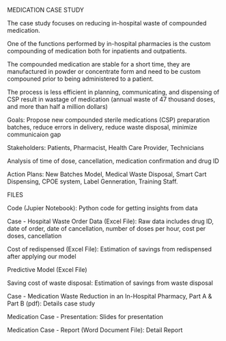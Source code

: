 MEDICATION CASE STUDY

The case study focuses on reducing in-hospital waste of compounded medication.

One of the functions performed by in-hospital pharmacies is the custom compounding of medication both for inpatients and outpatients. 

The compounded medication are stable for a short time, they are manufactured in powder or concentrate form and need to be custom compouned prior to being administered to a patient.

The process is less efficient in planning, communicating, and dispensing of CSP result in wastage of medication (annual waste of 47 thousand doses, and more than half a million dollars)

Goals: Propose new compounded sterile medications (CSP) preparation batches, reduce errors in delivery, reduce waste disposal, minimize communicaion gap

Stakeholders: Patients, Pharmacist, Health Care Provider, Technicians

Analysis of time of dose, cancellation, medication confirmation and drug ID

Action Plans: New Batches Model, Medical Waste Disposal, Smart Cart Dispensing, CPOE system, Label Genneration, Training Staff.


FILES

Code (Jupier Notebook): Python code for getting insights from data

Case - Hospital Waste Order Data (Excel File): Raw data includes drug ID, date of order, date of cancellation, number of doses per hour, cost per doses, cancellation

Cost of redispensed (Excel File): Estimation of savings from redispensed after applying our model

Predictive Model (Excel File)

Saving cost of waste disposal: Estimation of savings from waste disposal

Case - Medication Waste Reduction in an In-Hospital Pharmacy, Part A & Part B (pdf): Details case study

Medication Case - Presentation: Slides for presentation

Medication Case - Report (Word Document File): Detail Report


